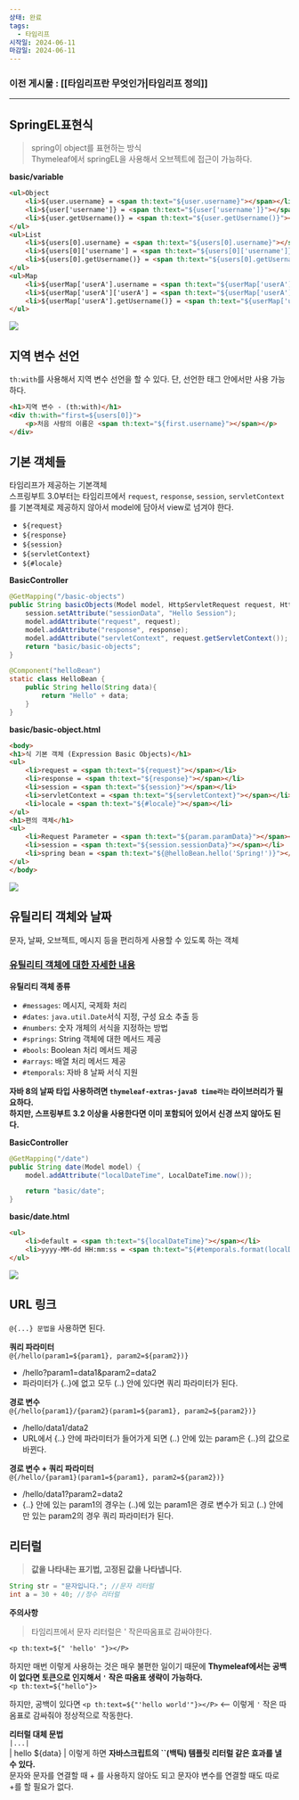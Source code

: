 ```yaml
---
상태: 완료
tags:
  - 타임리프
시작일: 2024-06-11
마감일: 2024-06-11
---
```

### 이전 게시물 : [[타임리프란 무엇인가|타임리프 정의]]
---

## SpringEL표현식

> spring이 object를 표현하는 방식  
> Thymeleaf에서 springEL을 사용해서 오브젝트에 접근이 가능하다.

**basic/variable**

```html
<ul>Object  
    <li>${user.username} = <span th:text="${user.username}"></span></li>  
    <li>${user['username']} = <span th:text="${user['username']}"></span></li>  
    <li>${user.getUsername()} = <span th:text="${user.getUsername()}"></span></li>  
</ul>  
<ul>List  
    <li>${users[0].username} = <span th:text="${users[0].username}"></span></li>  
    <li>${users[0]['username'] = <span th:text="${users[0]['username']}"></span></li> 
    <li>${users[0].getUsername()} = <span th:text="${users[0].getUsername()}"></span></li>  
</ul>  
<ul>Map  
    <li>${userMap['userA'].username = <span th:text="${userMap['userA'].username}"></span></li>  
    <li>${userMap['userA']['userA'] = <span th:text="${userMap['userA']['username']}"></span></li>  
    <li>${userMap['userA'].getUsername()} = <span th:text="${userMap['userA'].getUsername()}"></span></li>  
</ul>
```

![](https://i.imgur.com/5BsZoog.png)

## 지역 변수 선언

`th:with`를 사용해서 지역 변수 선언을 할 수 있다. 단, 선언한 태그 안에서만 사용 가능하다.

```html
<h1>지역 변수 - (th:with)</h1>  
<div th:with="first=${users[0]}">  
    <p>처음 사람의 이름은 <span th:text="${first.username}"></span></p>  
</div>
```

## 기본 객체들

타임리프가 제공하는 기본객체  
스프링부트 3.0부터는 타임리프에서 `request`, `response`, `session`, `servletContext`를 기본객체로 제공하지 않아서 model에 담아서 view로 넘겨야 한다.

-   `${request}`
-   `${response}`
-   `${session}`
-   `${servletContext}`
-   `${#locale}`

**BasicController**

```java
@GetMapping("/basic-objects")  
public String basicObjects(Model model, HttpServletRequest request, HttpServletResponse response, HttpSession session) {  
    session.setAttribute("sessionData", "Hello Session");  
    model.addAttribute("request", request);  
    model.addAttribute("response", response);  
    model.addAttribute("servletContext", request.getServletContext());  
    return "basic/basic-objects";  
}  

@Component("helloBean")  
static class HelloBean {  
    public String hello(String data){  
        return "Hello" + data;  
    }  
}
```

**basic/basic-object.html**

```html
<body>  
<h1>식 기본 객체 (Expression Basic Objects)</h1>  
<ul>  
    <li>request = <span th:text="${request}"></span></li>  
    <li>response = <span th:text="${response}"></span></li>  
    <li>session = <span th:text="${session}"></span></li>  
    <li>servletContext = <span th:text="${servletContext}"></span></li>  
    <li>locale = <span th:text="${#locale}"></span></li>  
</ul>  
<h1>편의 객체</h1>  
<ul>  
    <li>Request Parameter = <span th:text="${param.paramData}"></span></li>  
    <li>session = <span th:text="${session.sessionData}"></span></li>  
    <li>spring bean = <span th:text="${@helloBean.hello('Spring!')}"></span></li>  
</ul>  
</body>
```

![](https://i.imgur.com/5TWTUOO.png)

## 유틸리티 객체와 날짜

문자, 날짜, 오브젝트, 메시지 등을 편리하게 사용할 수 있도록 하는 객체

### [유틸리티 객체에 대한 자세한 내용](https://www.thymeleaf.org/doc/tutorials/3.0/usingthymeleaf.html#expression-utility-objects)

**유틸리티 객체 종류**

-   `#messages`: 메시지, 국제화 처리
-   `#dates`: `java.util.Date`서식 지정, 구성 요소 추출 등
-   `#numbers`: 숫자 개체의 서식을 지정하는 방법
-   `#springs`: String 객체에 대한 메서드 제공
-   `#bools`: Boolean 처리 메서드 제공
-   `#arrays`: 배열 처리 메서드 제공
-   `#temporals`: 자바 8 날짜 서식 지원

**자바 8의 날짜 타입 사용하려면 `thymeleaf-extras-java8 time라는` 라이브러리가 필요하다.**  
**하지만, 스프링부트 3.2 이상을 사용한다면 이미 포함되어 있어서 신경 쓰지 않아도 된다.**  
  
**BasicController**

```java
@GetMapping("/date")  
public String date(Model model) {  
    model.addAttribute("localDateTime", LocalDateTime.now());  

    return "basic/date";  
}
```

**basic/date.html**

```html
<ul>  
    <li>default = <span th:text="${localDateTime}"></span></li>  
    <li>yyyy-MM-dd HH:mm:ss = <span th:text="${#temporals.format(localDateTime, 'yyyy-MM-dd HH:mm:ss')}"></span></li>  
</ul>
```

![](https://i.imgur.com/ExZWP0v.png)

## URL 링크

`@{...} 문법을` 사용하면 된다.

**쿼리 파라미터**  
`@{/hello(param1=${param1}, param2=${param2})}`

-   /hello?param1=data1&param2=data2
-   파라미터가 {..}에 없고 모두 (..) 안에 있다면 쿼리 파라미터가 된다.

**경로 변수**  
`@{/hello{param1}/{param2}(param1=${param1}, param2=${param2})}`

-   /hello/data1/data2
-   URL에서 {..} 안에 파라미터가 들어가게 되면 (..) 안에 있는 param은 {..}의 값으로 바뀐다.

**경로 변수 + 쿼리 파라미터**  
`@{/hello/{param1}(param1=${param1}, param2=${param2})}`

-   /hello/data1?param2=data2
-   {..} 안에 있는 param1의 경우는 (..)에 있는 param1은 경로 변수가 되고 (..) 안에만 있는 param2의 경우 쿼리 파라미터가 된다.

## 리터럴

> **값을 나타내는 표기법, 고정된 값을 나타냅니다.**

```java
String str = "문자입니다."; //문자 리터럴
int a = 30 + 40; //정수 리터럴
```

**주의사항**

> 타임리프에서 문자 리터럴은 ' 작은따옴표로 감싸야한다.

`<p th:text=${" 'hello' "}></P>`

하지만 매번 이렇게 사용하는 것은 매우 불편한 일이기 때문에 **Thymeleaf에서는 공백이 없다면 토큰으로 인지해서 `'` 작은 따옴표 생략이 가능하다.**  
`<p th:text=${"hello"}>`

하지만, 공백이 있다면 `<p th:text=${"'hello world'"}></P>` <-- 이렇게 `'` 작은 따옴표로 감싸줘야 정상적으로 작동한다.

**리터럴 대체 문법**  
`|...|`  
| hello ${data} | 이렇게 하면 **자바스크립트의 \`\`(백틱) 템플릿 리터럴 같은 효과를 낼 수 있다.**  
문자와 문자를 연결할 때 + 를 사용하지 않아도 되고 문자야 변수를 연결할 때도 따로 +를 할 필요가 없다.